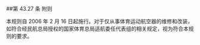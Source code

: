 ##第 43.27 条	附则

本规则自 2006 年 2 月 16 日起施行。对于仅从事体育运动航空器的维修和改装，如符合经民航总局授权的国家体育总局适航委任代表组的相关规定，视为符合本规则的要求。

